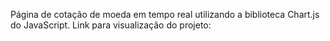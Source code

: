 Página de cotação de moeda em tempo real utilizando a biblioteca Chart.js do JavaScript.
Link para visualização do projeto: 
